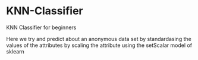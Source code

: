 # KNN-Classifier
KNN Classifier for beginners


Here we try and predict about an anonymous data set by standardasing the values of the attributes by scaling the attribute using the setScalar model of sklearn
